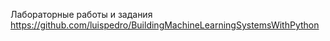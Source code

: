 Лабораторные работы и задания
https://github.com/luispedro/BuildingMachineLearningSystemsWithPython
